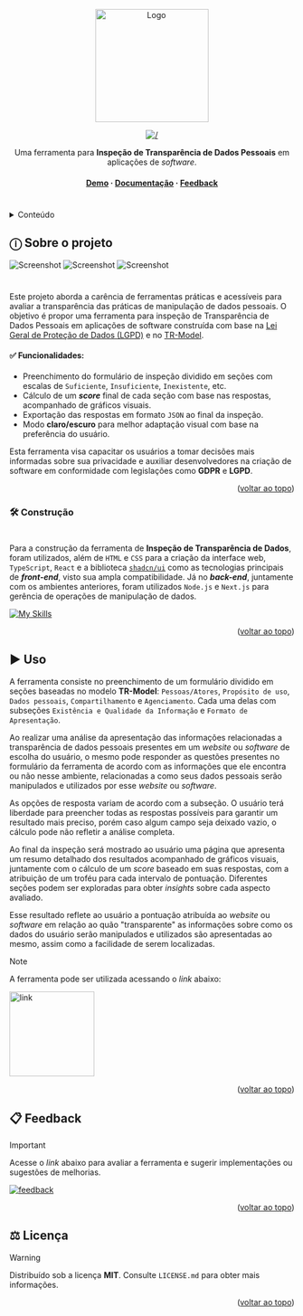 
<a id="readme-top"></a>


<!-- PROJECT LOGO -->

<div align="center">
  <a href="https://github.com/malumsz/tcc">
    <img src="https://i.imgur.com/kxMxQ7D.png" alt="Logo" width="200" height="auto">
  </a>

[![/](https://img.shields.io/badge/PRIVACY-TOOL-black.svg?logo=&logoColor=f5f5f5&style=for-the-badge)]()


  <p align="center">
    Uma ferramenta para <b>Inspeção de Transparência de Dados Pessoais</b> em aplicações de <i>software</i>.
    <br/>
    
  
  
  <h4>
      <a href="https://privacy-tool.vercel.app" target="_blank">Demo</a>
      <span> · </span>
      <a href="Documentation.pdf">Documentação</a>
      <span> · </span>
      <a href="https://forms.gle/D49q345ssS2qginA8">Feedback</a>
    </h4>
  </p>
</div>

#

<!-- TABLE OF CONTENTS -->
<details>
  <summary>Conteúdo</summary>
  <ol>
    <li>
      <a href="#ⓘ-sobre-o-projeto">Sobre o projeto</a>
      <ul>
        <li><a href="#-funcionalidades">Funcionalidades</a></li>
        <li><a href="#-construção">Construção</a></li>
      </ul>
    </li>
    <li><a href="#%EF%B8%8F-uso">Uso</a></li>
    <li><a href="#-feedback">Feedback</a></li>
    <li><a href="#%EF%B8%8F-licen%C3%A7a">Licença</a></li>
  </ol>
</details>



<!-- ABOUT THE PROJECT -->
## ⓘ Sobre o projeto

<img src="https://i.imgur.com/FbiVhpC.png" alt="Screenshot">

<img src="https://i.imgur.com/fJGl2xF.png" alt="Screenshot">

<img src="https://i.imgur.com/WI1gVmo.png" alt="Screenshot">

#

Este projeto aborda a carência de ferramentas práticas e acessíveis para avaliar a transparência das práticas de manipulação de dados pessoais. O objetivo é propor uma ferramenta para inspeção de Transparência de Dados Pessoais em aplicações de software construída com base na [Lei Geral de Proteção de Dados (LGPD)](https://www.gov.br/esporte/pt-br/acesso-a-informacao/lgpd) e no [TR-Model](https://each.usp.br/cond_met_pand/trmodel/).

#### ✅ Funcionalidades:
* Preenchimento do formulário de inspeção dividido em seções com escalas de `Suficiente`, `Insuficiente`, `Inexistente`, etc.
* Cálculo de um ***score*** final de cada seção com base nas respostas, acompanhado de gráficos visuais.
* Exportação das respostas em formato `JSON` ao final da inspeção.
* Modo **claro/escuro** para melhor adaptação visual com base na preferência do usuário.
  
Esta ferramenta visa capacitar os usuários a tomar decisões mais informadas sobre sua privacidade e auxiliar desenvolvedores na criação de software em conformidade com legislações como **GDPR** e **LGPD**.

<p align="right">(<a href="#readme-top">voltar ao topo</a>)</p>



### 🛠 Construção
#
Para a construção da ferramenta de **Inspeção de Transparência de Dados**, foram utilizados, além de `HTML` e `CSS` para a criação da interface web, `TypeScript`, `React` e a biblioteca [`shadcn/ui`](https://ui.shadcn.com) como as tecnologias principais de ***front-end***, visto sua ampla compatibilidade. Já no ***back-end***, juntamente com os ambientes anteriores, foram utilizados `Node.js` e `Next.js` para gerência de operações de manipulação de dados.

[![My Skills](https://skillicons.dev/icons?i=nextjs,react,ts,html,css,tailwind,vercel,nodejs)](https://skillicons.dev)

<p align="right">(<a href="#readme-top">voltar ao topo</a>)</p>




<!-- USAGE EXAMPLES -->
## ▶️ Uso

A ferramenta consiste no preenchimento de um formulário dividido em seções baseadas no modelo **TR-Model**: `Pessoas/Atores`, `Propósito de uso`, `Dados pessoais`, `Compartilhamento` e `Agenciamento`. Cada uma delas com subseções `Existência e Qualidade da Informação` e `Formato de Apresentação`.

Ao realizar uma análise da apresentação das informações relacionadas a transparência de dados pessoais presentes em um *website* ou *software* de escolha do usuário, o mesmo pode responder as questões presentes no formulário da ferramenta de acordo com as informações que ele encontra ou não nesse ambiente, relacionadas a como seus dados pessoais serão manipulados e utilizados por esse *website* ou *software*.

As opções de resposta variam de acordo com a subseção. O usuário terá liberdade para preencher todas as respostas possíveis para garantir um resultado mais preciso, porém caso algum campo seja deixado vazio, o cálculo pode não refletir a análise completa.

Ao final da inspeção será mostrado ao usuário uma página que apresenta um resumo detalhado dos resultados acompanhado de gráficos visuais, juntamente com o cálculo de um *score* baseado em suas respostas, com a atribuição de um troféu para cada intervalo de pontuação. Diferentes seções podem ser exploradas para obter *insights* sobre cada aspecto avaliado.

Esse resultado reflete ao usuário a pontuação atribuída ao *website* ou *software* em relação ao quão "transparente" as informações sobre como os dados do usuário serão manipulados e utilizados são apresentadas ao mesmo, assim como a facilidade de serem localizadas.

> [!NOTE]
> A ferramenta pode ser utilizada acessando o *link* abaixo:

<a href="https://privacy-tool.vercel.app"><img src="https://i.imgur.com/BCr3Bs5.png" alt="link" width="150" height="auto"></a>

<p align="right">(<a href="#readme-top">voltar ao topo</a>)</p>




<!-- CONTRIBUTING -->
## 📋 Feedback

> [!IMPORTANT]
> Acesse o *link* abaixo para avaliar a ferramenta e sugerir implementações ou sugestões de melhorias.

[![feedback](https://img.shields.io/badge/Google%20Forms-7248B9.svg?style=for-the-badge&logo=Google-Forms&logoColor=white)](https://forms.gle/G6J2K2rPjbayvTjt8)


<p align="right">(<a href="#readme-top">voltar ao topo</a>)</p>




<!-- LICENSE -->
## ⚖️ Licença

> [!WARNING]
> Distribuído sob a licença **MIT**. Consulte `LICENSE.md` para obter mais informações.



<p align="right">(<a href="#readme-top">voltar ao topo</a>)</p>

